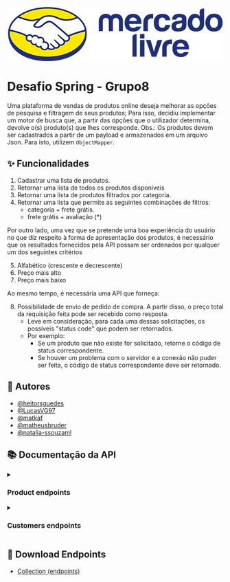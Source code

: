 <div align="center">
  <img src="src/main/resources/meli.png" alt="imagem meli"/>
</div>

# Desafio Spring - Grupo8

Uma plataforma de vendas de produtos online deseja melhorar as opções de pesquisa e
filtragem de seus produtos; Para isso, decidiu implementar um motor de busca que, a
partir das opções que o utilizador determina, devolve o(s) produto(s) que lhes
corresponde. Obs.: Os produtos devem ser cadastrados a partir de um payload e
armazenados em um arquivo Json. Para isto, utilizem `ObjectMapper`.

## :sparkles: Funcionalidades

1. Cadastrar uma lista de produtos.
2. Retornar uma lista de todos os produtos disponíveis
3. Retornar uma lista de produtos filtrados por categoria.
4. Retornar uma lista que permite as seguintes combinações de filtros:
    - categoria + frete grátis.
    - frete grátis + avaliação (*)

Por outro lado, uma vez que se pretende uma boa experiência do usuário no que diz
respeito à forma de apresentação dos produtos, é necessário que os resultados
fornecidos pela API possam ser ordenados por qualquer um dos seguintes critérios

5. Alfabético (crescente e decrescente)
6. Preço mais alto
7. Preço mais baixo

Ao mesmo tempo, é necessária uma API que forneça:

8. Possibilidade de envio de pedido de compra. A partir disso, o preço total da
   requisição feita pode ser recebido como resposta.
    - Leve em consideração, para cada uma dessas solicitações, os possíveis
      "status code" que podem ser retornados.
    - Por exemplo:
        - Se um produto que não existe for solicitado, retorne o código de
          status correspondente.
        - Se houver um problema com o servidor e a conexão não puder ser
          feita, o código de status correspondente deve ser retornado.

## :busts_in_silhouette: Autores

- [@heitorsguedes](https://www.github.com/heitorsguedes)
- [@LucasVG97](https://www.github.com/LucasVG97)
- [@matkaf](https://www.github.com/matkaf)
- [@matheusbruder](https://www.github.com/matheusbruder)
- [@natalia-ssouzaml](https://www.github.com/natalia-ssouzaml)

## :books: Documentação da API

<details>
    <summary><h3>Product endpoints</h3></summary>

#### Retorna todos os produtos

```http
  GET localhost:8080/products
```

#### Retorna o produto com o id especificado

```http
  GET localhost:8080/products/id/{id}
```

#### Retorna todos os produtos da categoria

```http
  GET localhost:8080/products/{category}
```

#### Retorna os produtos com frete grátis de uma categoria

```http
  GET localhost:8080/products/freeShipping/category/{category}
```

#### Retorna os produtos por frete gratis e categoria ordenado

```http
  GET localhost:8080/products/freeShipping/category/{category}/{orderParam}
```

| **Parâmetro de Ordenação** | **Descrição**                |
|:---------------------------|:-----------------------------|
| **asc**                    | Ordem alfabética crescente   |
| **desc**                   | Ordem alfabética decrescente |
| **lowprice**               | Preço mais baixo             |
| **highprice**              | Preço mais alto              |

#### Retorna os produtos com frete grátis dada uma avaliação

```http
  GET localhost:8080/products/freeShipping/{prestige}
```

#### Retorna os produtos por frete gratis e avaliação ordenado

```http
  GET localhost:8080/products/freeShipping/prestige/{prestige}/{orderParam}
```

| **Parâmetro de Ordenação** | **Descrição**                |
|:---------------------------|:-----------------------------|
| **asc**                    | Ordem alfabética crescente   |
| **desc**                   | Ordem alfabética decrescente |
| **lowprice**               | Preço mais baixo             |
| **highprice**              | Preço mais alto              |

#### Retorna o produto que foi criado

```http
  POST localhost:8080/products
```

###### **@RequestBody**

```json
{
  "name": "Serra copo",
  "category": "Ferramentas",
  "brand": "FORTGPRO",
  "price": 2900.00,
  "quantity": 2,
  "freeShipping": false,
  "prestige": "***"
}
```

#### Retorna o pedido de compra criado com total

```http
  POST localhost:8080/products/purchase
```

###### **@RequestBody**

```json
{
  "productRequestList": [
    {
      "productId": 2,
      "quantity": 7
    },
    {
      "productId": 3,
      "quantity": 5
    }
  ],
  "customerId": 2
}
```

</details>
<details>
    <summary><h3>Customers endpoints</h3></summary>

#### Retorna todos os clientes

```http
  GET localhost:8080/customers
```

#### Retorna o cliente com o id especificado

```http
  GET localhost:8080/customers/id/{id}
```

#### Retorna todos os clientes do estado

```http
  GET localhost:8080/customers/{state}
```

#### Retorna todos os clientes com suas respectivas compras

```http
  GET localhost:8080/customers/purchases
```

#### Retorna o cliente que acabou de ser contratado

```http
  POST localhost:8080/customers
```

###### **@RequestBody**

```json
{
  "name": "Cristiano Ronaldo",
  "cpf": "38609867544",
  "city": "Belo Horizonte",
  "state": "MG",
  "email": "cr7@gmail.com",
  "password": "messiehruim"
}
```

</details>

## :file_folder: Download Endpoints

- [Collection (endpoints)](/DesafioSpring.postman_collection.json)
